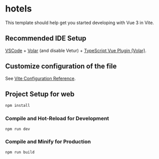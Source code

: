 # hotels

This template should help get you started developing with Vue 3 in Vite.

## Recommended IDE Setup

[VSCode](https://code.visualstudio.com/) + [Volar](https://marketplace.visualstudio.com/items?itemName=Vue.volar) (and disable Vetur) + [TypeScript Vue Plugin (Volar)](https://marketplace.visualstudio.com/items?itemName=Vue.vscode-typescript-vue-plugin).

## Customize configuration  of the file

See [Vite Configuration Reference](https://vitejs.dev/config/).

## Project Setup for web

```sh
npm install
```

### Compile and Hot-Reload for Development

```sh
npm run dev
```

### Compile and Minify for Production

```sh
npm run build
```
